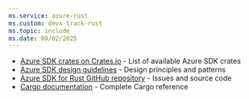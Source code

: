 ```yaml
---
ms.service: azure-rust
ms.custom: devx-track-rust
ms.topic: include
ms.date: 09/02/2025
---
```

- [Azure SDK crates on Crates.io](https://crates.io/users/azure-sdk?sort=recent-downloads) - List of available Azure SDK crates
- [Azure SDK design guidelines](https://azure.github.io/azure-sdk/rust_introduction.html) - Design principles and patterns
- [Azure SDK for Rust GitHub repository](https://github.com/Azure/azure-sdk-for-rust) - Issues and source code
- [Cargo documentation](https://doc.rust-lang.org/cargo/) - Complete Cargo reference
